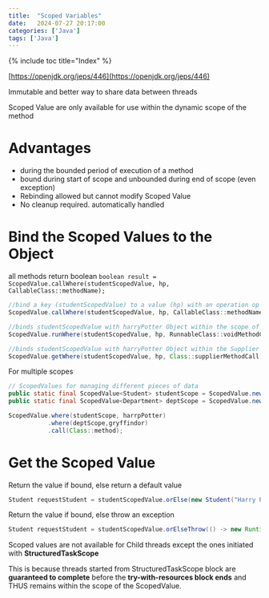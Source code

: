 ```yaml
---
title:  "Scoped Variables"
date:   2024-07-27 20:17:00
categories: ['Java']
tags: ['Java']
---
```


{% include toc title="Index" %}

[https://openjdk.org/jeps/446](https://openjdk.org/jeps/446)

Immutable and better way to share data between threads

Scoped Value are only available for use within the dynamic scope of the method

# Advantages
- during the bounded period of execution of a method 
- bound during start of scope and unbounded during end of scope (even exception)
- Rebinding allowed but cannot modify Scoped Value
- No cleanup required. automatically handled


# Bind the Scoped Values to the Object
all methods return boolean
`boolean result = ScopedValue.callWhere(studentScopedValue, hp, CallableClass::methodName);`

```java
//bind a key (studentScopedValue) to a value (hp) with an operation op (handleUser())
ScopedValue.callWhere(studentScopedValue, hp, CallableClass::methodName);//using a callable

//binds studentScopedValue with harryPotter Object within the scope of the method voidMethodCall
ScopedValue.runWhere(studentScopedValue, hp, RunnableClass::voidMethodCall);

//binds studentScopedValue with harryPotter Object within the Supplier method voidMethodCall
ScopedValue.getWhere(studentScopedValue, hp, Class::supplierMethodCall);
```
For multiple scopes 
```java
// ScopedValues for managing different pieces of data
public static final ScopedValue<Student> studentScope = ScopedValue.newInstance();
public static final ScopedValue<Department> deptScope = ScopedValue.newInstance();

ScopedValue.where(studentScope, harrpPotter)
           .where(deptScope,gryffindor)
           .call(Class::method);
```

# Get the Scoped Value

Return the value if bound, else return a default value
```java
Student requestStudent = studentScopedValue.orElse(new Student("Harry Potter"));
```

Return the value if bound, else throw an exception
```java
Student requestStudent = studentScopedValue.orElseThrow(() -> new RuntimeException("Not Bound");
```

Scoped values are not available for Child threads except the ones initiated with **StructuredTaskScope** 

This is because threads started from StructuredTaskScope block are 
**guaranteed to complete** before the **try-with-resources block ends** and THUS
remains within the scope of the ScopedValue.


